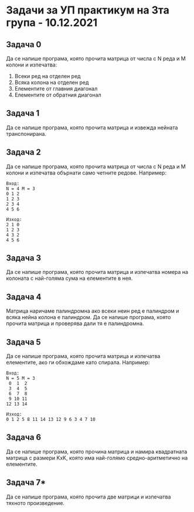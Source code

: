 # Задачи за УП практикум на 3та група - 10.12.2021

## Задача 0
Да се напише програма, която прочита матрица от числа с N реда и M колони и изпечатва:
1. Всеки ред на отделен ред
2. Всяка колона на отделен ред
3. Елементите от главния диагонал
4. Елементите от обратния диагонал

## Задача 1
Да се напише програма, която прочита матрица и извежда нейната транспонирана.

## Задача 2
Да се напише програма, която прочита матрица от числа с N реда и M колони и изпечатва обърнати само четните редове. Например:
```
Вход:
N = 4 M = 3
0 1 2
1 2 3
2 3 4
4 5 6

Изход:
2 1 0
1 2 3
4 3 2
4 5 6
```

## Задача 3
Да се напише програма, която прочита матрица и изпечатва номера на колоната с най-голяма сума на елементите в нея.

## Задача 4
Матрица наричаме палиндромна ако всеки неин ред е палиндром и всяка нейна колона е палиндром. Да се напише програма, която прочита матрица и проверява дали тя е палиндромна.

## Задача 5
Да се напише програма, която прочита матрица и изпечатва елементите, ако ги обхождаме като спирала. Например:
```
Вход:
N = 5 M = 3
 0  1  2
 3  4  5
 6  7  8
 9 10 11
12 13 14

Изход:
0 1 2 5 8 11 14 13 12 9 6 3 4 7 10
```

## Задача 6
Да се напише програма, която прочина матрица и намира квадратната матрица с размери KxK, която има най-голямо средно-аритметично на елементите.

## Задача 7*
Да се напише програма, която прочита две матрици и изпечатва тяхното произведение.
